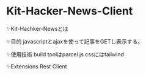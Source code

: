 # Kit-Hacker-News-Client

✨Kit-Hachker-Newsとは

✨目的
javascriptとajaxを使って記事をGETし表示する。

✨使用技術
build toolはparcel js
cssにはtailwind

✨Extensions
Rest Client